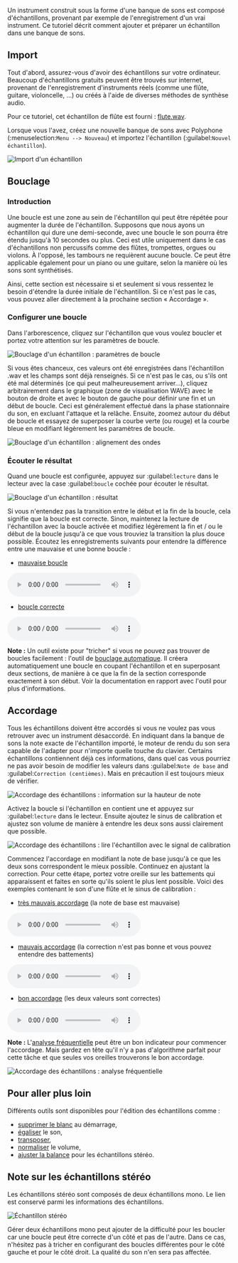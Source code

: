 Un instrument construit sous la forme d'une banque de sons est composé d'échantillons, provenant par exemple de l'enregistrement d'un vrai instrument.
Ce tutoriel décrit comment ajouter et préparer un échantillon dans une banque de sons.


## Import


Tout d'abord, assurez-vous d'avoir des échantillons sur votre ordinateur.
Beaucoup d'échantillons gratuits peuvent être trouvés sur internet, provenant de l'enregistrement d'instruments réels (comme une flûte, guitare, violoncelle, …) ou créés à l'aide de diverses méthodes de synthèse audio.

Pour ce tutoriel, cet échantillon de flûte est fourni&nbsp;: <a href="files/flute.wav" download>flute.wav</a>.

Lorsque vous l'avez, créez une nouvelle banque de sons avec Polyphone (:menuselection:`Menu --> Nouveau`) et importez l'échantillon (:guilabel:`Nouvel échantillon`).


![Import d'un échantillon](images/import-sample.png "Import d'un échantillon")


## Bouclage


### Introduction


Une boucle est une zone au sein de l'échantillon qui peut être répétée pour augmenter la durée de l'échantillon.
Supposons que nous ayons un échantillon qui dure une demi-seconde, avec une boucle le son pourra être étendu jusqu'à 10 secondes ou plus.
Ceci est utile uniquement dans le cas d'échantillons non percussifs comme des flûtes, trompettes, orgues ou violons.
À l'opposé, les tambours ne requièrent aucune boucle.
Ce peut être applicable également pour un piano ou une guitare, selon la manière où les sons sont synthétisés.

Ainsi, cette section est nécessaire si et seulement si vous ressentez le besoin d'étendre la durée initiale de l'échantillon.
Si ce n'est pas le cas, vous pouvez aller directement à la prochaine section «&nbsp;Accordage&nbsp;».


### Configurer une boucle


Dans l'arborescence, cliquez sur l'échantillon que vous voulez boucler et portez votre attention sur les paramètres de boucle.


![Bouclage d'un échantillon&nbsp;: paramètres de boucle](images/loop-sample-1.png "Bouclage d'un échantillon&nbsp;: paramètres de boucle")


Si vous êtes chanceux, ces valeurs ont été enregistrées dans l'échantillon .wav et les champs sont déjà renseignés.
Si ce n'est pas le cas, ou s'ils ont été mal déterminés (ce qui peut malheureusement arriver…), cliquez arbitrairement dans le graphique (zone de visualisation WAVE) avec le bouton de droite et avec le bouton de gauche pour définir une fin et un début de boucle.
Ceci est généralement effectué dans la phase stationnaire du son, en excluant l'attaque et la relâche.
Ensuite, zoomez autour du début de boucle et essayez de superposer la courbe verte (ou rouge) et la courbe bleue en modifiant légèrement les paramètres de boucle.


![Bouclage d'un échantillon&nbsp;: alignement des ondes](images/loop-sample-2.png "Bouclage d'un échantillon&nbsp;: alignement des ondes")


### Écouter le résultat


Quand une boucle est configurée, appuyez sur :guilabel:`lecture` dans le lecteur avec la case :guilabel:`boucle` cochée pour écouter le résultat.


![Bouclage d'un échantillon&nbsp;: résultat](images/loop-sample-3.png "Bouclage d'un échantillon&nbsp;: résultat")


Si vous n'entendez pas la transition entre le début et la fin de la boucle, cela signifie que la boucle est correcte.
Sinon, maintenez la lecture de l'échantillon avec la boucle activée et modifiez légèrement la fin et / ou le début de la boucle jusqu'à ce que vous trouviez la transition la plus douce possible.
Écoutez les enregistrements suivants pour entendre la différence entre une mauvaise et une bonne boucle&nbsp;:

* <a href="files/bad-loop.mp3" download>mauvaise boucle</a>

![](files/bad-loop.mp3)

* <a href="files/good-loop.mp3" download>boucle correcte</a>

![](files/good-loop.mp3)


**Note&nbsp;:** Un outil existe pour "tricher" si vous ne pouvez pas trouver de boucles facilement&nbsp;: l'outil de [bouclage automatique](manual/soundfont-editor/tools/sample-tools.md#doc_autoloop).
Il créera automatiquement une boucle en coupant l'échantillon et en superposant deux sections, de manière à ce que la fin de la section corresponde exactement à son début.
Voir la documentation en rapport avec l'outil pour plus d'informations.


## Accordage


Tous les échantillons doivent être accordés si vous ne voulez pas vous retrouver avec un instrument désaccordé.
En indiquant dans la banque de sons la note exacte de l'échantillon importé, le moteur de rendu du son sera capable de l'adapter pour n'importe quelle touche du clavier.
Certains échantillons contiennent déjà ces informations, dans quel cas vous pourriez ne pas avoir besoin de modifier les valeurs dans :guilabel:`Note de base` and :guilabel:`Correction (centièmes)`.
Mais en précaution il est toujours mieux de vérifier.


![Accordage des échantillons&nbsp;: information sur la hauteur de note](images/tune-sample-1.png "Accordage des échantillons&nbsp;: information sur la hauteur de note")


Activez la boucle si l'échantillon en contient une et appuyez sur :guilabel:`lecture` dans le lecteur.
Ensuite ajoutez le sinus de calibration et ajustez son volume de manière à entendre les deux sons aussi clairement que possible.


![Accordage des échantillons&nbsp;: lire l'échantillon avec le signal de calibration](images/tune-sample-2.png "Accordage des échantillons&nbsp;: lire l'échantillon avec le signal de calibration")


Commencez l'accordage en modifiant la note de base jusqu'à ce que les deux sons correspondent le mieux possible.
Continuez en ajustant la correction.
Pour cette étape, portez votre oreille sur les battements qui apparaissent et faites en sorte qu'ils soient le plus lent possible.
Voici des exemples contenant le son d'une flûte et le sinus de calibration&nbsp;:

* <a href="files/very-bad-tune.mp3" download>très mauvais accordage</a> (la note de base est mauvaise)

![](files/very-bad-tune.mp3)

* <a href="files/bad-tune.mp3" download>mauvais accordage</a> (la correction n'est pas bonne et vous pouvez entendre des battements)

![](files/bad-tune.mp3)

* <a href="files/good-tune.mp3" download>bon accordage</a> (les deux valeurs sont correctes)

![](files/good-tune.mp3)


**Note&nbsp;:** L'[analyse fréquentielle](manual/soundfont-editor/editing-pages/sample-editor.md#doc_fred) peut être un bon indicateur pour commencer l'accordage. Mais gardez en tête qu'il n'y a pas d'algorithme parfait pour cette tâche et que seules vos oreilles trouverons le bon accordage.


![Accordage des échantillons&nbsp;: analyse fréquentielle](images/tune-sample-3.png "Accordage des échantillons&nbsp;: analyse fréquentielle")


## Pour aller plus loin


Différents outils sont disponibles pour l'édition des échantillons comme&nbsp;:

* [supprimer le blanc](manual/soundfont-editor/tools/sample-tools.md#doc_removeblank) au démarrage,
* [égaliser](manual/soundfont-editor/editing-pages/sample-editor#doc_eq) le son,
* [transposer](manual/soundfont-editor/tools/sample-tools.md#doc_transpose),
* [normaliser](manual/soundfont-editor/tools/sample-tools.md#doc_volume) le volume,
* [ajuster la balance](manual/soundfont-editor/tools/sample-tools.md#doc_balance) pour les échantillons stéréo.


## Note sur les échantillons stéréo


Les échantillons stéréo sont composés de deux échantillons mono.
Le lien est conservé parmi les informations des échantillons.


![Échantillon stéréo](images/stereo-sample.png "Échantillon stéréo")


Gérer deux échantillons mono peut ajouter de la difficulté pour les boucler car une boucle peut être correcte d'un côté et pas de l'autre.
Dans ce cas, n'hésitez pas à tricher en configurant des boucles différentes pour le côté gauche et pour le côté droit.
La qualité du son n'en sera pas affectée.